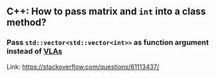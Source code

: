 ## C++: How to pass matrix and `int` into a class method?

### Pass `std::vector<std::vector<int>>` as function argument instead of [VLAs](https://en.wikipedia.org/wiki/Variable-length_array)

Link: https://stackoverflow.com/questions/61113437/
